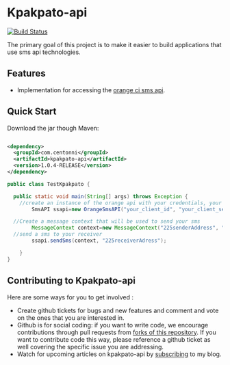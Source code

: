 # Kpakpato-api #

[![Build Status](https://travis-ci.org/Centonni/kpakpato-api.svg?branch=master)](https://travis-ci.org/Centonni/kpakpato-api)

The primary goal of this project is to make it easier to build applications that use sms api technologies.

## Features ##

* Implementation for accessing the [orange ci sms api](http://www.orangepartner.com/SMS-CI-API).


## Quick Start ##

Download the jar though Maven:

```xml

<dependency>
  <groupId>com.centonni</groupId>
  <artifactId>kpakpato-api</artifactId>
  <version>1.0.4-RELEASE</version>
</dependency>

```
```java
public class TestKpakpato {

  public static void main(String[] args) throws Exception {
    //create an instance of the orange api with your credentials, your authentication token is transparently retrieved here
        SmsAPI ssapi=new OrangeSmsAPI("your_client_id", "your_client_secret");

  //Create a message context that will be used to send your sms
        MessageContext context=new MessageContext("225senderAddress", "senderName", "your message here");
  //send a sms to your receiver
        ssapi.sendSms(context, "225receiverAdress");

    }
}
```

## Contributing to Kpakpato-api ##

Here are some ways for you to get involved  :

* Create github tickets for bugs and new features and comment and vote on the ones that you are interested in.  
* Github is for social coding: if you want to write code, we encourage contributions through pull requests from [forks of this repository](http://help.github.com/forking/). If you want to contribute code this way, please reference a github ticket as well covering the specific issue you are addressing.
* Watch for upcoming articles on kpakpato-api by [subscribing](http://centonni.com) to my blog.
